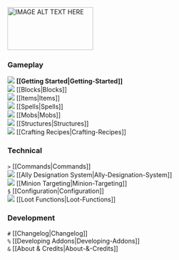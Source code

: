 [<img src="https://i.imgur.com/eR7O3qX.png" 
alt="IMAGE ALT TEXT HERE" width="192" height="96" />](https://github.com/Electroblob77/Wizardry/wiki)
### Gameplay
![](https://github.com/Electroblob77/Wizardry/blob/1.12.2/src/main/resources/assets/ebwizardry/textures/items/wizard_handbook.png) **[[Getting Started|Getting-Started]]**  
![](https://github.com/Electroblob77/Wizardry/blob/1.12.2/src/main/resources/assets/ebwizardry/textures/items/transportation_stone.png) [[Blocks|Blocks]]  
![](https://github.com/Electroblob77/Wizardry/blob/1.12.2/src/main/resources/assets/ebwizardry/textures/items/wand_master.png) [[Items|Items]]  
![](https://github.com/Electroblob77/Wizardry/blob/1.12.2/src/main/resources/assets/ebwizardry/textures/items/spell_book.png) [[Spells|Spells]]  
![](https://github.com/Electroblob77/Wizardry/blob/1.12.2/src/main/resources/assets/ebwizardry/textures/items/wizard_hat.png) [[Mobs|Mobs]]  
![](https://github.com/Electroblob77/Wizardry/blob/1.12.2/src/main/resources/assets/ebwizardry/textures/items/wizard_boots_sorcery.png) [[Structures|Structures]]  
![](https://github.com/Electroblob77/Wizardry/blob/1.12.2/src/main/resources/assets/ebwizardry/textures/items/scroll.png) [[Crafting Recipes|Crafting-Recipes]]  
### Technical
`>` [[Commands|Commands]]  
![](https://github.com/Electroblob77/Wizardry/blob/1.12.2/src/main/resources/assets/ebwizardry/textures/entity/pointer.png) [[Ally Designation System|Ally-Designation-System]]  
![](https://github.com/Electroblob77/Wizardry/blob/1.12.2/src/main/resources/assets/ebwizardry/textures/entity/target_pointer.png) 
[[Minion Targeting|Minion-Targeting]]  
`$` [[Configuration|Configuration]]  
![](https://github.com/Electroblob77/Wizardry/blob/1.12.2/src/main/resources/assets/ebwizardry/textures/items/identification_scroll.png) [[Loot Functions|Loot-Functions]]  
### Development
`#` [[Changelog|Changelog]]  
`%` [[Developing Addons|Developing-Addons]]  
`&` [[About & Credits|About-&-Credits]]  
